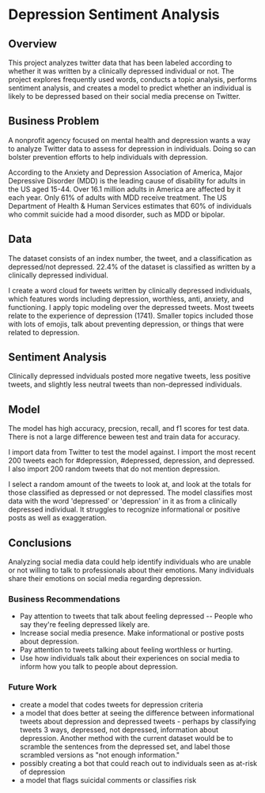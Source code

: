 # Depression Sentiment Analysis

## Overview

This project analyzes twitter data that has been labeled according to whether it was written by a clinically depressed individual or not.  The project explores frequently used words, conducts a topic analysis, performs sentiment analysis, and creates a model to predict whether an individual is likely to be depressed based on their social media precense on Twitter. 

## Business Problem  

A nonprofit agency focused on mental health and depression wants a way to analyze Twitter data to assess for depression in individuals. Doing so can bolster prevention efforts to help individuals with depression.  

According to the Anxiety and Depression Association of America, Major Depressive Disorder (MDD) is the leading cause of disability for adults in the US aged 15-44. Over 16.1 million adults in America are affected by it each year.  Only 61% of adults with MDD receive treatment.  The US Department of Health & Human Services estimates that 60% of individuals who commit suicide had a mood disorder, such as MDD or bipolar.  

## Data

The dataset consists of an index number, the tweet, and a classification as depressed/not depressed.  22.4% of the dataset is classified as written by a clinically depressed individual. 

I create a word cloud for tweets written by clinically depressed individuals, which features words including depression, worthless, anti, anxiety, and functioning.  I apply topic modeling over the depressed tweets. Most tweets relate to the experience of depression (1741). Smaller topics included those with lots of emojis, talk about preventing depression, or things that were related to depression. 

## Sentiment Analysis 

Clinically depressed indviduals posted more negative tweets, less positive tweets, and slightly less neutral tweets than non-depressed individuals. 

## Model

The model has high accuracy, precsion, recall, and f1 scores for test data.  There is not a large difference beween test and train data for accuracy.  

I import data from Twitter to test the model against. I import the most recent 200 tweets each for #depression, #depressed, depression, and depressed. I also import 200 random tweets that do not mention depression.

I select a random amount of the tweets to look at, and look at the totals for those classified as depressed or not depressed. The model classifies most data with the word 'depressed' or 'depression' in it as from a clinically depressed individual. It struggles to recognize informational or positive posts as well as exaggeration.

## Conclusions

Analyzing social media data could help identify individuals who are unable or not willing to talk to professionals about their emotions. Many individuals share their emotions on social media regarding depression.  

### Business Recommendations

*   Pay attention to tweets that talk about feeling depressed -- People who say they're feeling depressed likely are.  
*   Increase social media presence.  Make informational or postive posts about depression.  
*   Pay attention to tweets talking about feeling worthless or hurting. 
*   Use how individuals talk about their experiences on social media to inform how you talk to people about depression. 

### Future Work

- create a model that codes tweets for depression criteria
- a model that does better at seeing the difference between informational tweets about depression and depressed tweets - perhaps by classifying tweets 3 ways, depressed, not depressed, information about depression.  Another method with the current dataset would be to scramble the sentences from the depressed set, and label those scrambled versions as "not enough information." 
- possibly creating a bot that could reach out to individuals seen as at-risk of depression 
- a model that flags suicidal comments or classifies risk 